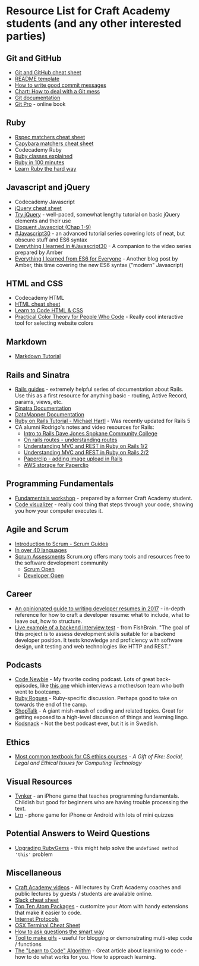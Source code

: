 # Resource List for Craft Academy students (and any other interested parties)

## Git and GitHub
- [Git and GitHub cheat sheet](https://education.github.com/git-cheat-sheet-education.pdf)
- [README template](https://gist.github.com/PurpleBooth/109311bb0361f32d87a2)
- [How to write good commit messages](http://chris.beams.io/posts/git-commit/)
- [Chart: How to deal with a Git mess](http://justinhileman.info/article/git-pretty/git-pretty.png)
- [Git documentation](https://git-scm.com/docs)
- [Git Pro](http://git-scm.com/book/en/v2) - online book

## Ruby
- [Rspec matchers cheat sheet](http://www.rubypigeon.com/posts/rspec-expectations-cheat-sheet/)
- [Capybara matchers cheat sheet](https://gist.github.com/tomas-stefano/6652111)
- Codecademy Ruby
- [Ruby classes explained](https://blog.makersacademy.com/coding101-ruby-classes-explained-b0645a721288#.7sfet3zg0)
- [Ruby in 100 minutes](http://tutorials.jumpstartlab.com/projects/ruby_in_100_minutes.html)
- [Learn Ruby the hard way](https://learnrubythehardway.org/book/intro.html)

## Javascript and jQuery
- Codecademy Javascript
- [jQuery cheat sheet](https://makeawebsitehub.com/jquery-mega-cheat-sheet/)
- [Try jQuery](http://try.jquery.com/levels/1/challenges/1) - well-paced, somewhat lengthy tutorial on basic jQuery elements and their use
- [Eloquent Javascript (Chap 1-9)](http://eloquentjavascript.net/)
- [#Javascript30](https://javascript30.com/) - an advanced tutorial series covering lots of neat, but obscure stuff and ES6 syntax
- [Everything I learned in #Javascript30](https://medium.com/craft-academy/everything-i-learned-from-javascript30-d8d2db246b7#.g1byrv89c) - A companion to the video series prepared by Amber
- [Everything I learned from ES6 for Everyone](https://medium.com/@heyamberwilkie/everything-i-learned-from-es6-for-everyone-ff93ebc64b86) - Another blog post by Amber, this time covering the new ES6 syntax ("modern" Javascript)

## HTML and CSS
- Codecademy HTML
- [HTML cheat sheet](http://web.stanford.edu/group/csp/cs21/htmlcheatsheet.pdf)
- [Learn to Code HTML & CSS](http://learn.shayhowe.com/html-css/)
- [Practical Color Theory for People Who Code](https://tallys.github.io/color-theory/) - Really cool interactive tool for selecting website colors

## Markdown
- [Markdown Tutorial](http://commonmark.org/help/tutorial/)

## Rails and Sinatra
- [Rails guides](http://guides.rubyonrails.org/) - extremely helpful series of documentation about Rails. Use this as a first resource for anything basic - routing, Active Record, params, views, etc.
- [Sinatra Documentation](http://www.sinatrarb.com/intro.html)
- [DataMapper Documentation](http://datamapper.org/docs/)
- [Ruby on Rails Tutorial - Michael Hartl](https://www.railstutorial.org/book) - Was recently updated for Rails 5
- CA alumni Rodrigo's notes and video resources for Rails:
  - [Intro to Rails Dave Jones Spokane Community College](https://www.evernote.com/shard/s30/sh/fb91b2fb-6852-40ef-842d-24ba74370af5/c95ba91ade72e584e33d6ed4d3616d2d)
  - [On rails routes - understanding routes](https://www.evernote.com/shard/s30/sh/ed061497-23b5-4f31-9c8d-65eadcd84d84/2f3787cb3eb051d84fa6aa4db596f042)
  - [Understanding MVC and REST in Ruby on Rails 1/2](https://www.evernote.com/shard/s30/sh/be7ac537-55b1-4161-a171-96338e82c6ed/7907bd507175494824a36401a3e74150)
  - [Understanding MVC and REST in Ruby on Rails 2/2](https://www.evernote.com/shard/s30/sh/e5bb1e3a-7272-4f44-8414-75c8ebfcf6c3/80d715f0239ce7754220734e42599873)
  - [Paperclip - adding image upload in Rails](https://medium.com/craft-academy/image-storage-rails-rspec-cucumber-7eea50d074ff)
  - [AWS storage for Paperclip](https://medium.com/craft-academy/some-cloud-action-paperclip-rails-rspec-c70b79c65be3)

## Programming Fundamentals
- [Fundamentals workshop](https://github.com/AmberWilkie/fundamentals-workshop/blob/master/workshop_main.md) - prepared by a former Craft Academy student.
- [Code visualizer](http://www.pythontutor.com/visualize.html#mode=edit) - really cool thing that steps through your code, showing you how your computer executes it.

## Agile and Scrum
- [Introduction to Scrum - Scrum Guides](http://www.scrumguides.org/)
- [In over 40 languages](http://www.scrumguides.org/download.html)
- [Scrum Assessments](https://www.scrum.org/open-assessments) Scrum.org offers many tools and resources free to the software development community
  - [Scrum Open](https://www.scrum.org/open-assessments/scrum-open)
  - [Developer Open](https://www.scrum.org/open-assessments/scrum-developer-open)

## Career
- [An opinionated guide to writing developer resumes in 2017](https://medium.freecodecamp.com/how-to-write-a-good-resume-in-2017-b8ea9dfdd3b9#.7aevbhb44) - in-depth reference for how to craft a developer resume: what to include, what to leave out, how to structure.
- [Live example of a backend interview test](https://github.com/fishbrain/job-assignment-backend-engineer) - from FishBrain. "The goal of this project is to assess development skills suitable for a backend developer position. It tests knowledge and proficiency with software design, unit testing and web technologies like HTTP and REST."

## Podcasts
- [Code Newbie](http://www.codenewbie.org/) - My favorite coding podcast. Lots of great back-episodes, like [this one](http://www.codenewbie.org/podcast/mom-and-son-learn-to-code) which interviews a mother/son team who both went to bootcamp.
- [Ruby Rogues](https://devchat.tv/ruby-rogues) - Ruby-specific discussion. Perhaps good to take on towards the end of the camp.
- [ShopTalk](http://shoptalkshow.com/) - A giant mish-mash of coding and related topics. Great for getting exposed to a high-level discussion of things and learning lingo.
- [Kodsnack](http://kodsnack.se/) - Not the best podcast ever, but it is in Swedish.

## Ethics
- [Most common textbook for CS ethics courses](https://www.amazon.com/Gift-Fire-Ethical-Computing-Technology/dp/0132492679?tag=insider-safetynet-20) - _A Gift of Fire: Social, Legal and Ethical Issues for Computing Technology_

## Visual Resources
- [Tynker](https://itunes.apple.com/us/app/tynker-learn-programming-visual/id805869467) - an iPhone game that teaches programming fundamentals. Childish but good for beginners who are having trouble processing the text.
- [Lrn](http://lrnapp.com/) - phone game for iPhone or Android with lots of mini quizzes

## Potential Answers to Weird Questions
- [Upgrading RubyGems](http://stackoverflow.com/questions/13626143/how-to-upgrade-rubygems) - this might help solve the `undefined method 'this'` problem

## Miscellaneous
- [Craft Academy videos](https://www.youtube.com/channel/UCJifjJ-LgbQfTLUvear2gfw) - All lectures by Craft Academy coaches and public lectures by guests / students are available online.
- [Slack cheat sheet](https://www.shortcutfoo.com/app/dojos/slack-win/cheatsheet)
- [Top Ten Atom Packages](https://www.sitepoint.com/10-essential-atom-add-ons/) - customize your Atom with handy extensions that make it easier to code.
- [Internet Protocols](internet_protocols.md)
- [OSX Terminal Cheat Sheet](osx-cheatsheet.md)
- [How to ask questions the smart way](http://www.catb.org/~esr/faqs/smart-questions.html)
- [Tool to make gifs](https://getkap.co/) - useful for blogging or demonstrating multi-step code / functions
- [The "Learn to Code" Algorithm](https://github.com/Kgotso-Koete/The-learn-to-code-algorithm) - Great article about learning to code - how to do what works for you. How to approach learning.

